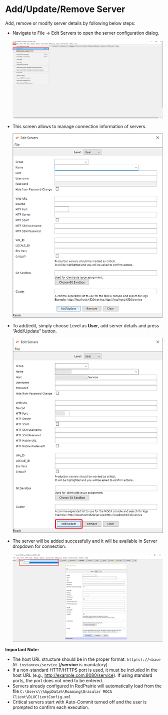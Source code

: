 # Add/Update/Remove Server

Add, remove or modify server details by following below steps:

- Navigate to File -> Edit Servers to open the server configuration dialog. 

  ![](../.attachments/dhl019.png)
 
- This screen allows to manage connection information of servers. 
  
  ![](../.attachments/dhl020.png)
  
- To add/edit, simply choose Level as **User**, add server details and press “Add/Update” button.

  ![](../.attachments/editserver1.png)

- The server will be added successfully and it will be available in Server dropdown for connection.

  ![](../.attachments/dhl021.png)

**Important Note:** 

- The host URL structure should be in the proper format: `http(s)://<base BY instance>/service` (**/service** is mandatory).
- If a non-standard HTTP/HTTPS port is used, it must be included in the host URL (e.g., http://example.com:8080/service). If using standard ports, the port does not need to be entered.
- Servers already configured in RedPrairie will automatically load from the file `C:\Users\\%AppData%\Roaming\Oracular MOCA Client\DLXClientConfig.xml`
- Critical servers start with Auto-Commit turned off and the user is prompted to confirm each execution.
